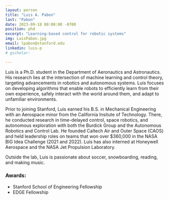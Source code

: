 ```yaml
---
layout: person
title: "Luis A. Pabon"
last: "Pabon"
date: 2023-09-18 00:00:00 -0700
position: phd
excerpt: "Learning-based control for robotic systems"
img: LuisPabon.jpg
email: lpabon@stanford.edu
linkedin: luis-p
# gscholar:

---
```


Luis is a Ph.D. student in the Department of Aeronautics and Astronautics. His research lies at the intersection of machine learning and control theory, targeting advancements in robotics and autonomous systems. Luis focuses on developing algorithms that enable robots to efficiently learn from their own experience, safely interact with the world around them, and adapt to unfamiliar environments.

Prior to joining Stanford, Luis earned his B.S. in Mechanical Engineering with an Aerospace minor from the California Insitute of Technology. There, he conducted research in time-delayed control, space robotics, and autonomous exploration with both the Burdick Group and the Autonomous Robotics and Control Lab. He founded Caltech Air and Outer Space (CAOS) and held leadership roles on teams that won over $360,000 in the NASA BIG Idea Challenge (2021 and 2022). Luis has also interned at Honeywell Aerospace and the NASA Jet Propulsion Laboratory.

Outside the lab, Luis is passionate about soccer, snowboarding, reading, and making music.

### Awards:
- Stanford School of Engineering Fellowship
- EDGE Fellowship
